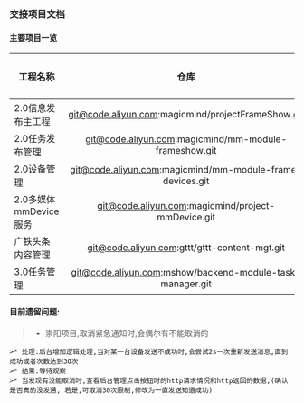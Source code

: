 ### 交接项目文档
#### 主要项目一览
工程名称|仓库|交接人
--|:--:|--:
2.0信息发布主工程|git@code.aliyun.com:magicmind/projectFrameShow.git|宋
2.0任务发布管理|git@code.aliyun.com:magicmind/mm-module-frameshow.git|宋
2.0设备管理|git@code.aliyun.com:magicmind/mm-module-frame-devices.git|宋
2.0多媒体mmDevice服务|git@code.aliyun.com:magicmind/project-mmDevice.git|宋
广铁头条内容管理|git@code.aliyun.com:gttt/gttt-content-mgt.git|刘
3.0任务管理|git@code.aliyun.com:mshow/backend-module-task-manager.git|宋,孟

#### 目前遗留问题:
>* 崇阳项目,取消紧急通知时,会偶尔有不能取消的
```
>* 处理:后台增加逻辑处理,当对某一台设备发送不成功时,会尝试2s一次重新发送消息,直到成功或者次数达到30次
>* 结果:等待观察
>* 当发现有没能取消时,查看后台管理点击按钮时的http请求情况和http返回的数据,(确认是否真的没发通, 若是,可取消30次限制,修改为一直发送知道成功)
```
